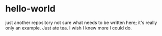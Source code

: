# hello-world
just another repository
not sure what needs to be written here; it's really only an example.
Just ate tea. I wish I knew more I could do. 
